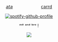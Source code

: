 <div id="header" align="center">

[𝘢𝘵𝘢](https://spiritbox.atabook.org/)   　   　   　   　   　  [𝖼𝖺𝗋𝗋𝖽](https://xpensve.carrd.co/) 


[![spotify-github-profile](https://spotify-github-profile.kittinanx.com/api/view?uid=31vqck2xnl327xecntooe7ptxtrq&cover_image=true&theme=novatorem&show_offline=false&background_color=121212&interchange=true&bar_color=ff0000&bar_color_cover=false)](https://spotify-github-profile.kittinanx.com/api/view?uid=31vqck2xnl327xecntooe7ptxtrq&redirect=true)

ᵐᵉ ᵃⁿᵈ ᵇʳᵒ !

![](https://64.media.tumblr.com/1a3704fb7e569802fe5e710ba4564f8c/a644a61b0da33845-07/s1280x1920/a9fe0499305f2493db2d0d981a214be1703aa3f6.jpg) 
